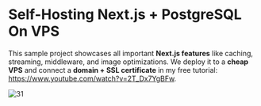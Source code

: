 # Self-Hosting Next.js + PostgreSQL On VPS

This sample project showcases all important **Next.js features** like caching, streaming, middleware, and image optimizations. We deploy it to a **cheap VPS** and connect a **domain + SSL certificate** in my free tutorial: https://www.youtube.com/watch?v=2T_Dx7YgBFw.

![31](https://github.com/user-attachments/assets/618b347e-7910-4329-bc44-7e45d3729a00)
